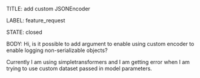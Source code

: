 TITLE:
add custom JSONEncoder 

LABEL:
feature_request

STATE:
closed

BODY:
Hi, 
is it possible to add argument to enable using custom encoder to enable logging non-serializable objects?

Currently I am using simpletransformers and I am getting error when I am trying to use custom dataset passed in model parameters.


